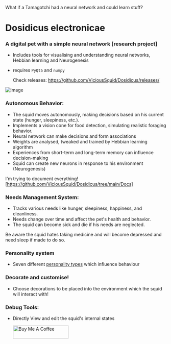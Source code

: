 What if a Tamagotchi had a neural network and could learn stuff?
# Dosidicus electronicae
### A digital pet with a simple neural network [research project]
* Includes tools for visualising and understanding neural networks, Hebbian learning and Neurogenesis

* requires `PyQt5` and `numpy`

  Check releases: https://github.com/ViciousSquid/Dosidicus/releases/


![image](https://github.com/user-attachments/assets/6102225a-52d6-440c-adfb-a58fd800f1cd)



### Autonomous Behavior:

* The squid moves autonomously, making decisions based on his current state (hunger, sleepiness, etc.).
* Implements a vision cone for food detection, simulating realistic foraging behavior.
* Neural network can make decisions and form associations
* Weights are analysed, tweaked and trained by Hebbian learning algorithm
* Experiences from short-term and long-term memory can influence decision-making
* Squid can create new neurons in response to his environment (Neurogenesis)

I'm trying to document everything!
[https://github.com/ViciousSquid/Dosidicus/tree/main/Docs]

### Needs Management System:

* Tracks various needs like hunger, sleepiness, happiness, and cleanliness.
* Needs change over time and affect the pet's health and behavior.
* The squid can become sick and die if his needs are neglected.

Be aware the squid hates taking medicine and will become depressed and need sleep if made to do so.

### Personality system

* Seven different [personality types](https://github.com/ViciousSquid/Dosidicus/blob/main/Docs/Personalities.md) which influence behaviour

### Decorate and customise!

* Choose decorations to be placed into the environment which the squid will interact with!

### Debug Tools:

* Directly View and edit the squid's internal states

  <a href="https://www.buymeacoffee.com/vicioussquid" target="_blank"><img src="https://cdn.buymeacoffee.com/buttons/default-orange.png" alt="Buy Me A Coffee" height="41" width="174"></a>
